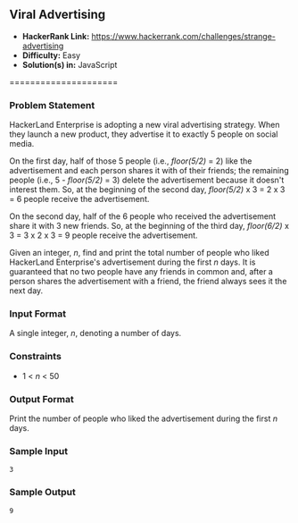 ## Viral Advertising

* __HackerRank Link:__ https://www.hackerrank.com/challenges/strange-advertising
* __Difficulty:__ Easy
* __Solution(s) in:__ JavaScript

=====================

### Problem Statement

HackerLand Enterprise is adopting a new viral advertising strategy. When they launch a new product, they advertise it to exactly 5 people on social media.

On the first day, half of those 5 people (i.e., _floor(5/2)_ = 2) like the advertisement and each person shares it with of their friends; the remaining people (i.e., 5 - _floor(5/2)_ = 3) delete the advertisement because it doesn't interest them. So, at the beginning of the second day, _floor(5/2)_ x 3 = 2 x 3 = 6 people receive the advertisement.

On the second day, half of the 6 people who received the advertisement share it with 3 new friends. So, at the beginning of the third day, _floor(6/2)_ x 3 = 3 x 2 x 3 = 9 people receive the advertisement.

Given an integer, _n_, find and print the total number of people who liked HackerLand Enterprise's advertisement during the first _n_ days. It is guaranteed that no two people have any friends in common and, after a person shares the advertisement with a friend, the friend always sees it the next day.

### Input Format

A single integer, _n_, denoting a number of days.

### Constraints

* 1 < _n_ < 50

### Output Format

Print the number of people who liked the advertisement during the first _n_ days.

### Sample Input

```
3
```

### Sample Output

```
9
```